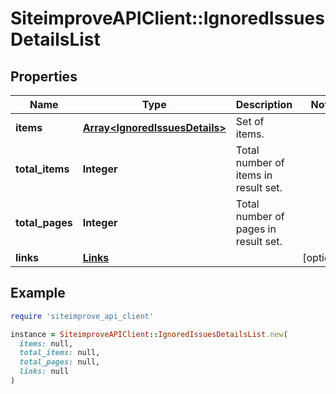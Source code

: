 # SiteimproveAPIClient::IgnoredIssuesDetailsList

## Properties

| Name | Type | Description | Notes |
| ---- | ---- | ----------- | ----- |
| **items** | [**Array&lt;IgnoredIssuesDetails&gt;**](IgnoredIssuesDetails.md) | Set of items. |  |
| **total_items** | **Integer** | Total number of items in result set. |  |
| **total_pages** | **Integer** | Total number of pages in result set. |  |
| **links** | [**Links**](Links.md) |  | [optional] |

## Example

```ruby
require 'siteimprove_api_client'

instance = SiteimproveAPIClient::IgnoredIssuesDetailsList.new(
  items: null,
  total_items: null,
  total_pages: null,
  links: null
)
```

